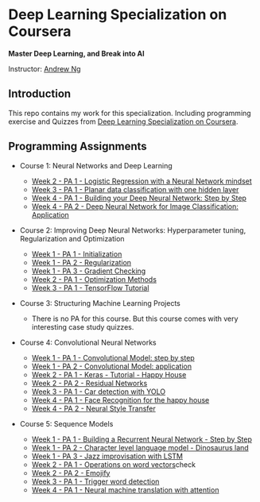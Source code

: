 # Deep Learning Specialization on Coursera

**Master Deep Learning, and Break into AI**

Instructor: [Andrew Ng](http://www.andrewng.org/)

## Introduction

This repo contains my work for this specialization. Including programming exercise and Quizzes from [Deep Learning Specialization on Coursera](https://www.coursera.org/specializations/deep-learning).


## Programming Assignments

- Course 1: Neural Networks and Deep Learning

  - [Week 2 - PA 1 - Logistic Regression with a Neural Network mindset](https://github.com/RuoyuLi92/DeepLearning/blob/master/1-Neural%20Networks%20and%20Deep%20Learning/2-Neural%20Networks%20Basics/Logistic%20Regression%20as%20a%20Neural%20Network/Logistic_Regression_with_a_Neural_Network_mindset_v6a.ipynb)
  - [Week 3 - PA 1 - Planar data classification with one hidden layer](https://github.com/RuoyuLi92/DeepLearning/blob/master/1-Neural%20Networks%20and%20Deep%20Learning/3-Shallow%20neural%20networks/Planar%20data%20classification%20with%20one%20hidden%20layer/Planar_data_classification_with_onehidden_layer_v6c.ipynb)
  - [Week 4 - PA 1 - Building your Deep Neural Network: Step by Step](https://github.com/RuoyuLi92/DeepLearning/blob/master/1-Neural%20Networks%20and%20Deep%20Learning/4-Key%20concepts%20on%20Deep%20Neural%20Networks/Building%20your%20Deep%20Neural%20Network%20-%20Step%20by%20Step/Building_your_Deep_Neural_Network_Step_by_Step_v8a.ipynb)
  - [Week 4 - PA 2 - Deep Neural Network for Image Classification: Application](https://github.com/RuoyuLi92/DeepLearning/blob/master/1-Neural%20Networks%20and%20Deep%20Learning/4-Key%20concepts%20on%20Deep%20Neural%20Networks/Deep%20Neural%20Network%20Application%20Image%20Classification/Deep%2BNeural%2BNetwork%2B-%2BApplication%2Bv8.ipynb)

- Course 2: Improving Deep Neural Networks: Hyperparameter tuning, Regularization and Optimization

  - [Week 1 - PA 1 - Initialization](https://github.com/RuoyuLi92/DeepLearning/blob/master/2-Improving%20Deep%20Neural%20Networks%20Hyperparameter%20tuning%2C%20Regularization%20and%20Optimization/1-Practical%20aspects%20of%20Deep%20Learning/Initialization/Initialization.ipynb)
  - [Week 1 - PA 2 - Regularization](https://github.com/RuoyuLi92/DeepLearning/blob/master/2-Improving%20Deep%20Neural%20Networks%20Hyperparameter%20tuning%2C%20Regularization%20and%20Optimization/1-Practical%20aspects%20of%20Deep%20Learning/Regularization/Regularization_v2a.ipynb)
  - [Week 1 - PA 3 - Gradient Checking](https://github.com/RuoyuLi92/DeepLearning/blob/master/2-Improving%20Deep%20Neural%20Networks%20Hyperparameter%20tuning%2C%20Regularization%20and%20Optimization/1-Practical%20aspects%20of%20Deep%20Learning/Gradient%20Checking/Gradient%2BChecking%2Bv1.ipynb)
  - [Week 2 - PA 1 - Optimization Methods](https://github.com/RuoyuLi92/DeepLearning/blob/master/2-Improving%20Deep%20Neural%20Networks%20Hyperparameter%20tuning%2C%20Regularization%20and%20Optimization/2-Optimization%20algorithms/Optimization/Optimization_methods_v1b.ipynb)
  - [Week 3 - PA 1 - TensorFlow Tutorial](https://github.com/RuoyuLi92/DeepLearning/blob/master/2-Improving%20Deep%20Neural%20Networks%20Hyperparameter%20tuning%2C%20Regularization%20and%20Optimization/3-Hyperparameter%20tuning%2C%20Batch%20Normalization%20and%20Programming%20Frameworks/TensorFlow%20Tutorial/TensorFlow_Tutorial_v3b.ipynb)

- Course 3: Structuring Machine Learning Projects

  - There is no PA for this course. But this course comes with very interesting case study quizzes.
  
- Course 4: Convolutional Neural Networks

  - [Week 1 - PA 1 - Convolutional Model: step by step](https://github.com/RuoyuLi92/DeepLearning/blob/master/4-Convolutional%20Neural%20Networks/Week1/Convolution_model_step_by_step/Convolution%2Bmodel%2B-%2BStep%2Bby%2BStep%2B-%2Bv2.ipynb)
  - [Week 1 - PA 2 - Convolutional Model: application](https://github.com/RuoyuLi92/DeepLearning/blob/master/4-Convolutional%20Neural%20Networks/Week1/Convolution_model_step_by_step/Convolution%2Bmodel%2B-%2BApplication%2B-%2Bv1.ipynb)
  - [Week 2 - PA 1 - Keras - Tutorial - Happy House](https://github.com/RuoyuLi92/DeepLearning/blob/master/4-Convolutional%20Neural%20Networks/Week2/KearsTutorial/Keras%2B-%2BTutorial%2B-%2BHappy%2BHouse%2Bv2.ipynb)
  - [Week 2 - PA 2 - Residual Networks](https://github.com/RuoyuLi92/DeepLearning/blob/master/4-Convolutional%20Neural%20Networks/Week2/ResNets/Residual%2BNetworks%2B-%2Bv2.ipynb)
  - [Week 3 - PA 1 - Car detection with YOLO](https://github.com/RuoyuLi92/DeepLearning/blob/master/4-Convolutional%20Neural%20Networks/Week3/Car_detection_with_YOLO/Autonomous%2Bdriving%2Bapplication%2B-%2BCar%2Bdetection%2B-%2Bv3.ipynb)
  - [Week 4 - PA 1 - Face Recognition for the happy house](https://github.com/RuoyuLi92/DeepLearning/blob/master/4-Convolutional%20Neural%20Networks/Week4/Face_Recognition/Face%2BRecognition%2Bfor%2Bthe%2BHappy%2BHouse%2B-%2Bv3.ipynb)
  - [Week 4 - PA 2 - Neural Style Transfer](https://github.com/RuoyuLi92/DeepLearning/blob/master/4-Convolutional%20Neural%20Networks/Week4/Neural_Style_Transfer/Art%2BGeneration%2Bwith%2BNeural%2BStyle%2BTransfer%2B-%2Bv2.ipynb)
  
- Course 5: Sequence Models

  - [Week 1 - PA 1 - Building a Recurrent Neural Network - Step by Step](https://github.com/RuoyuLi92/DeepLearning/blob/master/5-Sequence%20Model/Week1/Building_a_recurrent_neural_network/Building%2Ba%2BRecurrent%2BNeural%2BNetwork%2B-%2BStep%2Bby%2BStep%2B-%2Bv3.ipynb)
  - [Week 1 - PA 2 - Character level language model - Dinosaurus land](https://github.com/RuoyuLi92/DeepLearning/blob/master/5-Sequence%20Model/Week1/Dinosaur_Island_Character-level_language_model/Dinosaurus%2BIsland%2B--%2BCharacter%2Blevel%2Blanguage%2Bmodel%2Bfinal%2B-%2Bv3.ipynb)
  - [Week 1 - PA 3 - Jazz improvisation with LSTM](https://github.com/RuoyuLi92/DeepLearning/blob/master/5-Sequence%20Model/Week1/Jazz_improvisation_with_LSTM/Improvise%2Ba%2BJazz%2BSolo%2Bwith%2Ban%2BLSTM%2BNetwork%2B-%2Bv3.ipynb)
  - [Week 2 - PA 1 - Operations on word vectors](https://github.com/RuoyuLi92/DeepLearning/blob/master/5-Sequence%20Model/Week2/Operations_on_word_vectors/Operations_on_word_vectors_v2a.ipynb)check
  - [Week 2 - PA 2 - Emojify](https://github.com/RuoyuLi92/DeepLearning/blob/master/5-Sequence%20Model/Week2/Emojify/Emojify_v2a.ipynb)
  - [Week 3 - PA 1 - Trigger word detection](https://github.com/RuoyuLi92/DeepLearning/blob/master/5-Sequence%20Model/Week3/trigger_word_detection/Trigger_word_detection_v1a.ipynb)
  - [Week 4 - PA 1 - Neural machine translation with attention](https://github.com/RuoyuLi92/DeepLearning/blob/master/5-Sequence%20Model/Week3/neural_machine_translation_with_attention/Neural_machine_translation_with_attention_v4a.ipynb)
  
